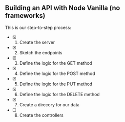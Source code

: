 ## Building an API with Node Vanilla (no frameworks)

This is our step-to-step process:

- [x] 1. Create the server
- [x] 2. Sketch the endpoints
- [x] 3. Define the logic for the GET method
- [x] 4. Define the logic for the POST method
- [x] 5. Define the logic for the PUT method
- [x] 6. Define the logic for the DELETE method
- [x] 7. Create a  direcory for our data
- [ ] 8. Create the controllers
